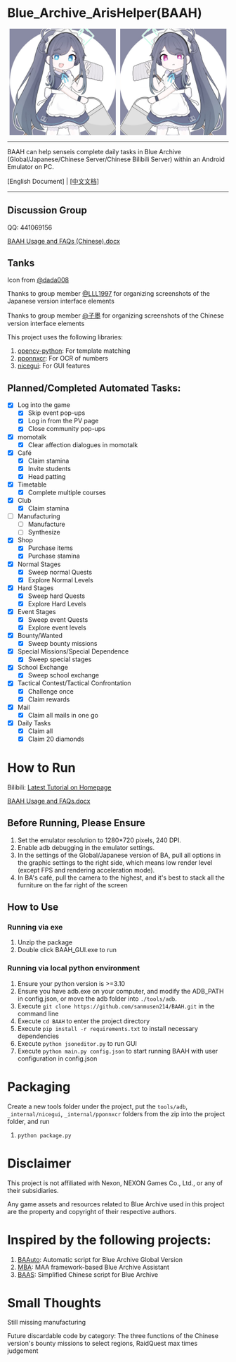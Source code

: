 # Blue_Archive_ArisHelper(BAAH)

<div style="display:flex;justify-content:space-around"><img src="../DATA/assets/aris.png" style="width:48%"/><img src="../DATA/assets/kei.png" style="width:48%"/></div>


---

BAAH can help senseis complete daily tasks in Blue Archive (Global/Japanese/Chinese Server/Chinese Bilibili Server) within an Android Emulator on PC.

[English Document] | [[中文文档]](../README.md)

---

## Discussion Group

QQ: 441069156

[BAAH Usage and FAQs (Chinese).docx](https://docs.qq.com/doc/DR1RPaURleGF0ZWFS)

## Tanks

Icon from [@dada008](https://space.bilibili.com/23726244)

Thanks to group member [@LLL1997](https://github.com/LLL1997) for organizing screenshots of the Japanese version interface elements

Thanks to group member [@子墨](https://space.bilibili.com/11179370) for organizing screenshots of the Chinese version interface elements

This project uses the following libraries: 

1. [opencv-python](https://github.com/opencv/opencv): For template matching
2. [pponnxcr](https://github.com/hgjazhgj/pponnxcr): For OCR of numbers
3. [nicegui](https://github.com/zauberzeug/nicegui): For GUI features

## Planned/Completed Automated Tasks:

- [x] Log into the game
  - [x] Skip event pop-ups
  - [x] Log in from the PV page
  - [x] Close community pop-ups

- [x] momotalk
  - [x] Clear affection dialogues in momotalk

- [x] Café
  - [x] Claim stamina
  - [x] Invite students
  - [x] Head patting
- [x] Timetable
  - [x] Complete multiple courses
- [x] Club
  - [x] Claim stamina
- [ ] Manufacturing
  - [ ] Manufacture
  - [ ] Synthesize
- [x] Shop
  - [x] Purchase items
  - [x] Purchase stamina

- [x] Normal Stages
  - [x] Sweep normal Quests
  - [x] Explore Normal Levels
- [x] Hard Stages
  - [x] Sweep hard Quests
  - [x] Explore Hard Levels
- [x] Event Stages
  - [x] Sweep event Quests
  - [x] Explore event levels
- [x] Bounty/Wanted
  - [x] Sweep bounty missions
- [x] Special Missions/Special Dependence
  - [x] Sweep special stages
- [x] School Exchange
  - [x] Sweep school exchange
- [x] Tactical Contest/Tactical Confrontation
  - [x] Challenge once
  - [x] Claim rewards
- [x] Mail
  - [x] Claim all mails in one go
- [x] Daily Tasks
  - [x] Claim all
  - [x] Claim 20 diamonds

# How to Run

Bilibili: [Latest Tutorial on Homepage](https://space.bilibili.com/7331920?spm_id_from=333.1007.0.0)

[BAAH Usage and FAQs.docx](https://docs.qq.com/doc/DR1RPaURleGF0ZWFS)

## Before Running, Please Ensure

1. Set the emulator resolution to 1280*720 pixels, 240 DPI.
2. Enable adb debugging in the emulator settings.
3. In the settings of the Global/Japanese version of BA, pull all options in the graphic settings to the right side, which means low render level (except FPS and rendering acceleration mode).
4. In BA's café, pull the camera to the highest, and it's best to stack all the furniture on the far right of the screen

## How to Use

### Running via exe

1. Unzip the package
2. Double click BAAH_GUI.exe to run

### Running via local python environment

1. Ensure your python version is >=3.10
2. Ensure you have adb.exe on your computer, and modify the ADB_PATH in config.json, or move the adb folder into `./tools/adb`.
3. Execute `git clone https://github.com/sanmusen214/BAAH.git` in the command line
4. Execute `cd BAAH` to enter the project directory
5. Execute `pip install -r requirements.txt` to install necessary dependencies
6. Execute `python jsoneditor.py` to run GUI
7. Execute `python main.py config.json` to start running BAAH with user configuration in config.json

# Packaging

Create a new tools folder under the project, put the `tools/adb`, `_internal/nicegui`, `_internal/pponnxcr` folders from the zip into the project folder, and run

1. `python package.py`


# Disclaimer

This project is not affiliated with Nexon, NEXON Games Co., Ltd., or any of their subsidiaries.

Any game assets and resources related to Blue Archive used in this project are the property and copyright of their respective authors.

# Inspired by the following projects:

1. [BAAuto](https://github.com/RedDeadDepresso/BAAuto): Automatic script for Blue Archive Global Version
2. [MBA](https://github.com/MaaAssistantArknights/MBA): MAA framework-based Blue Archive Assistant
3. [BAAS](https://github.com/pur1fying/blue_archive_auto_script): Simplified Chinese script for Blue Archive

# Small Thoughts

Still missing manufacturing

Future discardable code by category: The three functions of the Chinese version's bounty missions to select regions, RaidQuest max times judgement
